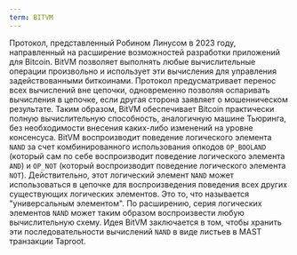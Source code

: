 ```yaml
---
term: BITVM
---
```


Протокол, представленный Робином Линусом в 2023 году, направленный на расширение возможностей разработки приложений для Bitcoin. BitVM позволяет выполнять любые вычислительные операции произвольно и использует эти вычисления для управления задействованными биткоинами. Протокол предусматривает перенос всех вычислений вне цепочки, одновременно позволяя оспаривать вычисления в цепочке, если другая сторона заявляет о мошенническом результате. Таким образом, BitVM обеспечивает Bitcoin практически полную вычислительную способность, аналогичную машине Тьюринга, без необходимости внесения каких-либо изменений на уровне консенсуса. BitVM воспроизводит поведение логического элемента `NAND` за счет комбинированного использования опкодов `OP_BOOLAND` (который сам по себе воспроизводит поведение логического элемента `AND`) и `OP_NOT` (который воспроизводит поведение логического элемента `NOT`). Действительно, этот логический элемент `NAND` может использоваться в цепочке для воспроизведения поведения всех других существующих логических элементов. Это то, что называется "универсальным элементом". По расширению, серия логических элементов `NAND` может таким образом воспроизвести любую вычислительную схему. Идея BitVM заключается в том, чтобы хранить эти последовательности вычислений `NAND` в виде листьев в MAST транзакции Taproot.